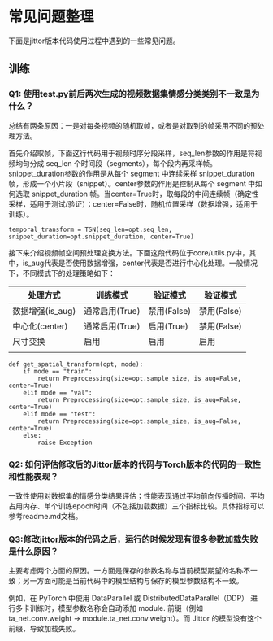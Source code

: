 # 常见问题整理

下面是jittor版本代码使用过程中遇到的一些常见问题。

## 训练

### Q1: 使用test.py前后两次生成的视频数据集情感分类类别不一致是为什么？
总结有两条原因：一是对每条视频的随机取帧，或者是对取到的帧采用不同的预处理方法。

首先介绍取帧，下面这行代码用于视频时序分段采样，seq_len参数的作用是将视频均匀分成 seq_len 个时间段（segments），每个段内再采样帧。snippet_duration参数的作用是从每个 segment 中连续采样 snippet_duration 帧，形成一个小片段（snippet）。center参数的作用是控制从每个 segment 中如何选取 snippet_duration 帧。当center=True时，取每段的中间连续帧（确定性采样，适用于测试/验证）；center=False时，随机位置采样（数据增强，适用于训练）。

```text
temporal_transform = TSN(seq_len=opt.seq_len, snippet_duration=opt.snippet_duration, center=True)
```


接下来介绍视频帧空间预处理变换方法。下面这段代码位于core/utils.py中，其中，is_aug代表是否使用数据增强，center代表是否进行中心化处理。一般情况下，不同模式下的处理策略如下：

|处理方式  |训练模式 |验证模式|验证模式|
|---------|---------|---------|---------|
|数据增强(is_aug)| 通常启用(True) |禁用(False)|禁用(False)|
|中心化(center) |通常启用(True) |启用(True)|禁用(False)|
|尺寸变换| 启用 |启用|启用|
||||

```text
def get_spatial_transform(opt, mode):
    if mode == "train":
        return Preprocessing(size=opt.sample_size, is_aug=False, center=True)
    elif mode == "val":
        return Preprocessing(size=opt.sample_size, is_aug=False, center=True)
    elif mode == "test":
        return Preprocessing(size=opt.sample_size, is_aug=False, center=True)
    else:
        raise Exception
```

### Q2: 如何评估修改后的Jittor版本的代码与Torch版本的代码的一致性和性能表现？
一致性使用对数据集的情感分类结果评估；性能表现通过平均前向传播时间、平均占用内存、单个训练epoch时间（不包括加载数据）三个指标比较。具体指标可以参考readme.md文档。

### Q3:修改jittor版本的代码之后，运行的时候发现有很多参数加载失败是什么原因？
主要考虑两个方面的原因。一方面是保存的参数名称与当前模型期望的名称不一致；另一方面可能是当前代码中的模型结构与保存的模型参数结构不一致。

例如，在 PyTorch 中使用 DataParallel 或 DistributedDataParallel（DDP） 进行多卡训练时，模型参数名称会自动添加 module. 前缀（例如 ta_net.conv.weight → module.ta_net.conv.weight）。而 Jittor 的模型没有这个前缀，导致加载失败。
